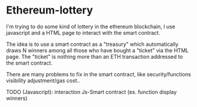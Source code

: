 # Ethereum-lottery

I'm trying to do some kind of lottery in the ethereum blockchain, I use javascript and a HTML page to interact with the smart contract.

The idea is to use a smart contract as a "treasury" which automatically draws N winners among all those who have bought a "ticket" via the HTML page.
The "ticket" is nothing more than an ETH transaction addressed to the smart contract.

There are many problems to fix in the smart contract, like security/functions visibility adjustment/gas cost..

TODO (Javascript): interaction Js-Smart contract (es. function display winners)
